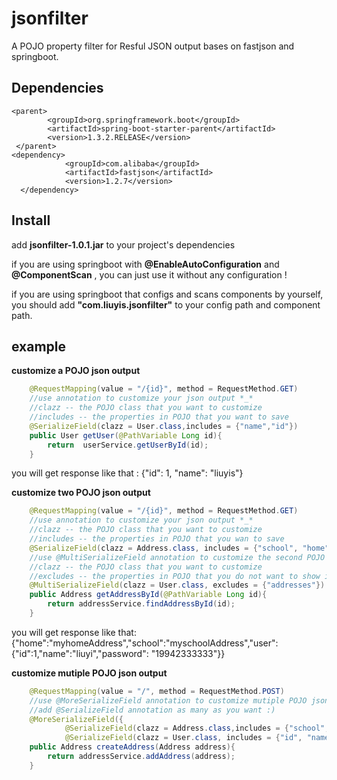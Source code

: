 # jsonfilter
A POJO property filter for Resful JSON output bases on fastjson and springboot.

## Dependencies
```
<parent>
        <groupId>org.springframework.boot</groupId>
        <artifactId>spring-boot-starter-parent</artifactId>
        <version>1.3.2.RELEASE</version>
 </parent>
<dependency>
            <groupId>com.alibaba</groupId>
            <artifactId>fastjson</artifactId>
            <version>1.2.7</version>
  </dependency>
```
## Install
add **jsonfilter-1.0.1.jar** to your project's dependencies

if you are using springboot with **@EnableAutoConfiguration** and **@ComponentScan** , you can just use it without any configuration
!

if you are using springboot that configs and scans components by yourself, you should add **"com.liuyis.jsonfilter"** to your config path and component path.
## example

**customize a POJO json output**
```Java
    @RequestMapping(value = "/{id}", method = RequestMethod.GET)
    //use annotation to customize your json output *_*
    //clazz -- the POJO class that you want to customize
    //includes -- the properties in POJO that you want to save
    @SerializeField(clazz = User.class,includes = {"name","id"})
    public User getUser(@PathVariable Long id){
        return  userService.getUserById(id);
    }
```
you will get response like that : {"id": 1, "name": "liuyis"}

**customize two POJO json output**
```Java
    @RequestMapping(value = "/{id}", method = RequestMethod.GET)
    //use annotation to customize your json output *_*
    //clazz -- the POJO class that you want to customize
    //includes -- the properties in POJO that you wan to save
    @SerializeField(clazz = Address.class, includes = {"school", "home","user"})
    //use @MultiSerializeField annotation to customize the second POJO json output *_*
    //clazz -- the POJO class that you want to customize
    //excludes -- the properties in POJO that you do not want to show in json output
    @MultiSerializeField(clazz = User.class, excludes = {"addresses"})
    public Address getAddressById(@PathVariable Long id){
        return addressService.findAddressById(id);
    }
```
you will get response like that:{"home":"myhomeAddress","school":"myschoolAddress","user":{"id":1,"name":"liuyi","password": "19942333333"}}

**customize mutiple POJO json output**
```Java
    @RequestMapping(value = "/", method = RequestMethod.POST)
    //use @MoreSerializeField annotation to customize mutiple POJO json output *_*
    //add @SerializeField annotation as many as you want :)
    @MoreSerializeField({
            @SerializeField(clazz = Address.class,includes = {"school", "home","user"}),
            @SerializeField(clazz = User.class, includes = {"id", "name"})})
    public Address createAddress(Address address){
        return addressService.addAddress(address);
    }
```



